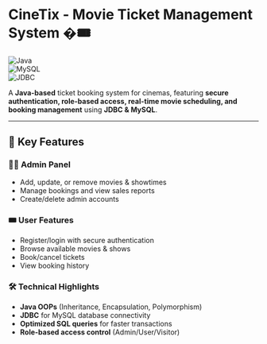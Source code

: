 # CineTix - Movie Ticket Management System �🎟️  

![Java](https://img.shields.io/badge/Java-17%2B-007396?logo=java)  
![MySQL](https://img.shields.io/badge/MySQL-8.0-4479A1?logo=mysql)  
![JDBC](https://img.shields.io/badge/JDBC-007396?logo=java)  

A **Java-based** ticket booking system for cinemas, featuring **secure authentication, role-based access, real-time movie scheduling, and booking management** using **JDBC & MySQL**.  

---

## 📌 Key Features  

### 👨‍💻 Admin Panel  
- Add, update, or remove movies & showtimes  
- Manage bookings and view sales reports  
- Create/delete admin accounts  

### 🎟️ User Features  
- Register/login with secure authentication  
- Browse available movies & shows  
- Book/cancel tickets  
- View booking history  

### 🛠️ Technical Highlights  
- **Java OOPs** (Inheritance, Encapsulation, Polymorphism)  
- **JDBC** for MySQL database connectivity  
- **Optimized SQL queries** for faster transactions  
- **Role-based access control** (Admin/User/Visitor)  


